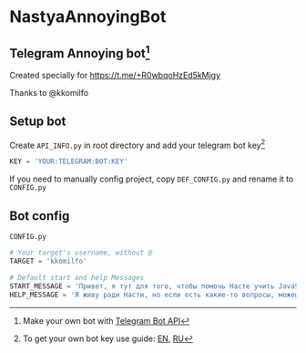# NastyaAnnoyingBot
## Telegram Annoying bot[^tgbotadv]

Created specially for https://t.me/+R0wbqoHzEd5kMjgy

Thanks to @kkomilfo

## Setup bot

Create `API_INFO.py` in root directory and add your telegram bot key[^tgbot]
```python
KEY = 'YOUR:TELEGRAM:BOT:KEY'
```

If you need to manually config project, copy `DEF_CONFIG.py` and rename it to `CONFIG.py`

## Bot config

`CONFIG.py`
```python
# Your target's username, without @
TARGET = 'kkomilfo'

# Default start and help Messages
START_MESSAGE = 'Привет, я тут для того, чтобы помочь Насте учить JavaScript'
HELP_MESSAGE = 'Я живу ради Насти, но если есть какие-то вопросы, можешь задать, обратившись ко мне'
```

[^tgbotadv]: Make your own bot with [Telegram Bot API](https://core.telegram.org/bots/api)
[^tgbot]: To get your own bot key use guide: [EN](https://core.telegram.org/bots), [RU](https://habr.com/ru/post/262247/)
